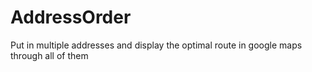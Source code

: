 # AddressOrder
Put in multiple addresses and display the optimal route in google maps through all of them
